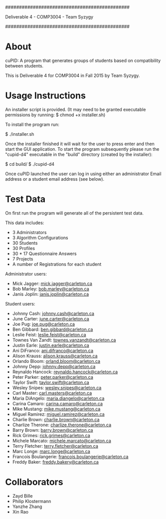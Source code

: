 #############################################

  Deliverable 4 - COMP3004 - Team Syzygy

#############################################


  About
==========

cuPID:
A program that generates groups of students based on compatibility
between students.

This is Deliverable 4 for COMP3004 in Fall 2015 by Team Syzygy.


  Usage Instructions
======================

An installer script is provided. 
(It may need to be granted executable permissions by running:
$ chmod +x installer.sh)

To install the program run:

$ ./installer.sh

Once the installer finished it will wait for the user to press
enter and then start the GUI application. To start the program subsequently
please run the "cupid-d4" executable in the "build" directory (created
by the installer):

$ cd build/
$ ./cupid-d4

Once cuPID launched the user can log in using either an administrator
Email address or a student email address (see below).


  Test Data
=============
On first run the program will generate all of the persistent test data.

This data includes:
  - 3 Administrators
  - 3 Algorithm Configurations
  - 30 Students
  - 30 Profiles
  - 30 * 17 Questionnaire Answers
  - 7 Projects
  - A number of Registrations for each student

Administrator users:
  - Mick Jagger:  mick.jagger@carleton.ca
  - Bob Marley:   bob.marley@carleton.ca
  - Janis Joplin: janis.joplin@carleton.ca

Student users:
  - Johnny Cash: johnny.cash@carleton.ca
  - June Carter: june.carter@carleton.ca
  - Joe Pug: joe.pug@carleton.ca
  - Ben Gibbard: ben.gibbard@carleton.ca
  - Leslie Feist: leslie.feist@carleton.ca
  - Townes Van Zandt: townes.vanzandt@carleton.ca
  - Justin Earle: justin.earle@carleton.ca
  - Ani DiFranco: ani.difranco@carleton.ca
  - Alison Krauss: alison.krauss@carleton.ca
  - Orlando Bloom: orland.bloom@carleton.ca
  - Johnny Depp: johnny.depp@carleton.ca
  - Reynaldo Hancock: reynaldo.hancock@carleton.ca
  - Peter Parker: peter.parker@carleton.ca
  - Taylor Swift: taylor.swift@carleton.ca
  - Wesley Snipes: wesley.snipes@carleton.ca
  - Carl Master: carl.masters@carleton.ca
  - Maria DiAngelo: maria.diangelo@carleton.ca
  - Carina Camaro: carina.camaro@carleton.ca
  - Mike Mustang: mike.mustang@carleton.ca
  - Miguel Ramirez: miguel.ramirez@carleton.ca
  - Charlie Brown: charlie.brown@carleton.ca
  - Charlize Therone: charlize.therone@carleton.ca
  - Barry Brown: barry.brown@carleton.ca
  - Rick Grimes: rick.grimes@carleton.ca
  - Michele Marcato: michele.marcato@carleton.ca
  - Terry Fletcher: terry.fletcher@carleton.ca
  - Marc Longe: marc.longe@carleton.ca
  - Francois Boulangerie: francois.boulangerie@carleton.ca
  - Freddy Baker: freddy.bakery@carleton.ca

  Collaborators
==========
  - Zayd Bille
  - Philip Klostermann
  - Yanzhe Zhang
  - Xin Rao